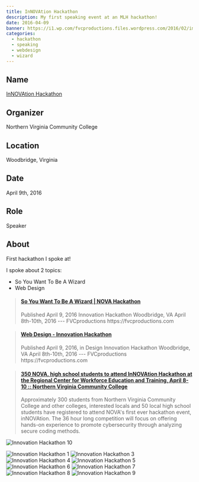 ```yaml
---
title: InNOVAtion Hackathon
description: My first speaking event at an MLH hackathon!
date: 2016-04-09
banner: https://i1.wp.com/fvcproductions.files.wordpress.com/2016/02/img_0975.jpg
categories:
  - hackathon
  - speaking
  - webdesign
  - wizard
---
```


## Name

[InNOVAtion Hackathon](//novahackathon.org)

## Organizer

Northern Virginia Community College

## Location

Woodbridge, Virginia

## Date

April 9th, 2016

## Role

Speaker

## About

First hackathon I spoke at!

I spoke about 2 topics:

* So You Want To Be A Wizard
* Web Design

<blockquote class="embedly-card"><h4><a href="https://www.slideshare.net/FVCproductions/2016-0409-nova-hackathon-so-you-want-to-be-a-wizard">So You Want To Be A Wizard | NOVA Hackathon</a></h4><p>Published April 9, 2016 Innovation Hackathon Woodbridge, VA April 8th-10th, 2016 --- FVCproductions https://fvcproductions.com</p></blockquote>
<script async src="//cdn.embedly.com/widgets/platform.js" charset="UTF-8"></script>

<blockquote class="embedly-card"><h4><a href="https://www.slideshare.net/FVCproductions/2016-0409-nova-hackathon-web-design">Web Design - Innovation Hackathon</a></h4><p>Published April 9, 2016, in Design Innovation Hackathon Woodbridge, VA April 8th-10th, 2016 --- FVCproductions https://fvcproductions.com</p></blockquote>
<script async src="//cdn.embedly.com/widgets/platform.js" charset="UTF-8"></script>

<blockquote class="embedly-card"><h4><a href="https://www.nvcc.edu/news/media-alerts/nova-hackathon.html">350 NOVA, high school students to attend InNOVAtion Hackathon at the Regional Center for Workforce Education and Training, April 8-10 :: Northern Virginia Community College</a></h4><p>Approximately 300 students from Northern Virginia Community College and other colleges, interested locals and 50 local high school students have registered to attend NOVA's first ever hackathon event, inNOVAtion. The 36 hour long competition will focus on offering hands-on experience to promote cybersecurity through analyzing secure coding methods.</p></blockquote>
<script async src="//cdn.embedly.com/widgets/platform.js" charset="UTF-8"></script>

![Innovation Hackathon 10](https://i.imgur.com/s7aRRJq.png)

![Innovation Hackathon 1](https://i1.wp.com/fvcproductions.files.wordpress.com/2016/02/img_4576.jpg)
![Innovation Hackathon 3](https://i0.wp.com/fvcproductions.files.wordpress.com/2016/02/img_0986.jpg)
![Innovation Hackathon 4](https://i2.wp.com/fvcproductions.files.wordpress.com/2016/02/img_4579.jpg)
![Innovation Hackathon 5](https://i2.wp.com/fvcproductions.files.wordpress.com/2016/02/img_0969.jpg)
![Innovation Hackathon 6](https://i2.wp.com/fvcproductions.files.wordpress.com/2016/06/nova-2.jpg)
![Innovation Hackathon 7](https://i2.wp.com/fvcproductions.files.wordpress.com/2016/06/nova-6.jpg)
![Innovation Hackathon 8](https://i2.wp.com/fvcproductions.files.wordpress.com/2016/06/nova-5.jpg)
![Innovation Hackathon 9](https://i1.wp.com/fvcproductions.files.wordpress.com/2016/02/img_0975.jpg)
